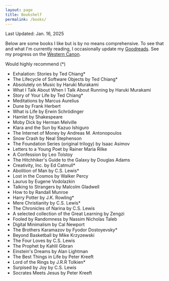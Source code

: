 ```yaml
---
layout: page
title: Bookshelf
permalink: /books/
---
```


Last Updated: Jan. 16, 2025

Below are some books I like but is by no means comprehensive. To see that and what I'm currently reading, I occasionally update my [Goodreads](https://www.goodreads.com/user/show/68725952-newton). See my progress on the [Western Canon](https://newtonkwan.com/westercanon).

Would highly recommend (*)
- Exhalation: Stories by Ted Chiang*
- The Lifecycle of Software Objects by Ted Chiang*
- Absolutely on Music by Haruki Murakami
- What I Talk About When I Talk About Running by Haruki Murakami
- Story of Your Life by Ted Chiang*
- Meditations by Marcus Aurelius
- Dune by Frank Herbert
- What is Life by Erwin Schrödinger
- Hamlet by Shakespeare
- Moby Dick by Herman Melville
- Klara and the Sun by Kazuo Ishiguro
- The Internet of Money by Andreas M. Antonopoulos
- Snow Crash by Neal Stephenson
- The Foundation Series (original trilogy) by Isaac Asimov
- Letters to a Young Poet by Rainer Maria Rilke
- A Confession by Leo Tolstoy
- The Hitchhiker's Guide to the Galaxy by Douglas Adams
- Creativity, Inc. by Ed Catmull*
- Abolition of Man by C.S. Lewis*
- Lost in the Cosmos by Walker Percy
- Laurus by Eugene Vodolazkin
- Talking to Strangers by Malcolm Gladwell
- How to by Randall Munroe
- Harry Potter by J.K. Rowling*
- Mere Christianity by C.S. Lewis*
- The Chronicles of Narina by C.S. Lewis
- A selected collection of the Great Learning by Zengzi
- Fooled by Randomness by Nassim Nicholas Taleb
- Digital Minimalism by Cal Newport
- The Brothers Karamazov by Fyodor Dostoyevsky*
- Beyond Basketball by Mike Krzyzewski
- The Four Loves by C.S. Lewis
- The Prophet by Kahlil Gibran
- Einstein's Dreams by Alan Lightman
- The Best Things in Life by Peter Kreeft
- Lord of the Rings by J.R.R Tolkien*
- Surpised by Joy by C.S. Lewis 
- Socrates Meets Jesus by Peter Kreeft